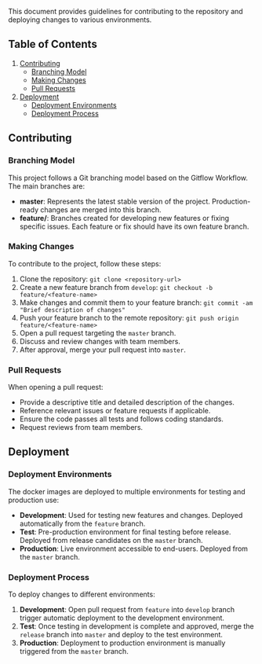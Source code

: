 This document provides guidelines for contributing to the repository and deploying changes to various environments.

## Table of Contents

1. [Contributing](#contributing)
    - [Branching Model](#branching-model)
    - [Making Changes](#making-changes)
    - [Pull Requests](#pull-requests)
2. [Deployment](#deployment)
    - [Deployment Environments](#deployment-environments)
    - [Deployment Process](#deployment-process)

## Contributing

### Branching Model

This project follows a Git branching model based on the Gitflow Workflow. The main branches are:

- **master**: Represents the latest stable version of the project. Production-ready changes are merged into this branch.
- **feature/**: Branches created for developing new features or fixing specific issues. Each feature or fix should have its own feature branch.

### Making Changes

To contribute to the project, follow these steps:

1. Clone the repository: `git clone <repository-url>`
2. Create a new feature branch from `develop`: `git checkout -b feature/<feature-name>`
3. Make changes and commit them to your feature branch: `git commit -am "Brief description of changes"`
4. Push your feature branch to the remote repository: `git push origin feature/<feature-name>`
5. Open a pull request targeting the `master` branch.
6. Discuss and review changes with team members.
7. After approval, merge your pull request into `master`.

### Pull Requests

When opening a pull request:

- Provide a descriptive title and detailed description of the changes.
- Reference relevant issues or feature requests if applicable.
- Ensure the code passes all tests and follows coding standards.
- Request reviews from team members.

## Deployment

### Deployment Environments

The docker images are deployed to multiple environments for testing and production use:

- **Development**: Used for testing new features and changes. Deployed automatically from the `feature` branch.
- **Test**: Pre-production environment for final testing before release. Deployed from release candidates on the `master` branch.
- **Production**: Live environment accessible to end-users. Deployed from the `master` branch.

### Deployment Process

To deploy changes to different environments:

1. **Development**: Open pull request from `feature` into `develop` branch trigger automatic deployment to the development environment.
2. **Test**: Once testing in development is complete and approved, merge the `release` branch into `master` and deploy to the test environment.
3. **Production**: Deployment to production environment is manually triggered from the `master` branch.
